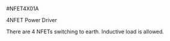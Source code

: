<!--- Created:2017-01-02T13:58:39.545623: ---> 
<!--- Author:Mlab: ---> 
<!--- AuthorEmail:email@mlab.cz: ---> 
<!--- Tags:None: ---> 
<!--- Ust:his is a project description file.
//

[InfoShortDescription.en]
4NFET Power Driver
  
[InfoShortDescription.cs]
4NFET výkonový budič

[InfoLongDescription.en]
There are 4 NFETs switching to earth. Inductive load is allowed.

[InfoLongDescription.cs]
Modul slouží jako čtyřnásobný výkonový budič se spínáním do
země. Spínaná zátěž může mít indukční charakter.

[End]: ---> 
<!--- Name:NFET4X01A: --->
#NFET4X01A 
<!--- LongName --->
4NFET Power Driver
<!--- ELongName ---> 

<!--- Lead --->
There are 4 NFETs switching to earth. Inductive load is allowed.
<!--- ELead ---> 


​
​
<!--- Description --->
<!--- EDescription --->
<!--- Content --->
<!--- EContent --->
            